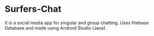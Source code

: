 # Surfers-Chat
It is a social media app for singular and group chatting. Uses firebase Database and made using Android Studio (Java).
